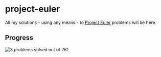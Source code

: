 # project-euler
All my solutions - using any means - to [Project Euler](https://projecteuler.net/) problems will be here.

## Progress

![3 problems solved out of 761](https://progress-bar.dev/3/?scale=761&title=solved&width=761&suffix=/761)